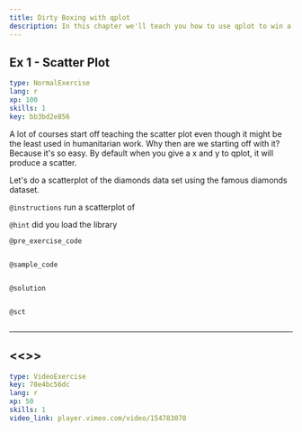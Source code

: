 ```yaml
---
title: Dirty Boxing with qplot
description: In this chapter we'll teach you how to use qplot to win a fight.  Mastering the ggplot2 language can be overwhelming at first and there is a helper function called qplot() (q for quick plot) which can be used to create the most common types of graphs.  You'll probably be suprised how powerful it is and may be even inspired to go up a weight class later with ggplot.
---
```



## Ex 1 - Scatter Plot

```yaml
type: NormalExercise
lang: r
xp: 100
skills: 1
key: bb3bd2e856
```

A lot of  courses start off teaching the scatter plot even though it might be the least used in humanitarian work.  Why then are we starting off with it?  Because it's so easy.  By default when you give a x and y to qplot, it will produce a scatter.

Let's do a scatterplot of the diamonds data set using the famous diamonds dataset.

`@instructions`
run a scatterplot of 

`@hint`
did you load the library

`@pre_exercise_code`

```{r}

```

`@sample_code`

```{r}

```

`@solution`

```{r}

```

`@sct`

```{r}

```



---
## <<<New Exercise>>>

```yaml
type: VideoExercise
key: 78e4bc56dc
lang: r
xp: 50
skills: 1
video_link: player.vimeo.com/video/154783078
```


